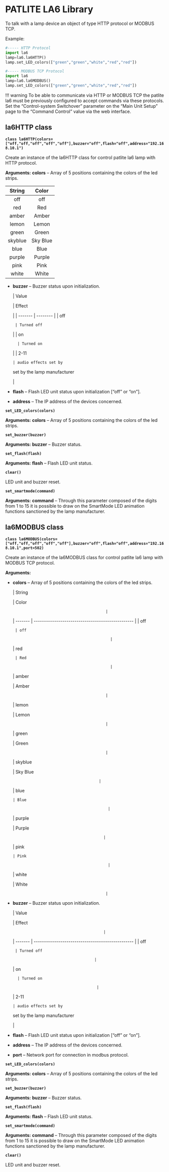 # PATLITE LA6 Library

To talk with a lamp device an object of type HTTP protocol or MODBUS TCP.

Example:

```py
#----- HTTP Protocol
import la6
lamp=la6.la6HTTP()
lamp.set_LED_colors(["green","green","white","red","red"])

#----- MODBUS TCP Protocol
import la6
lamp=la6.la6MODBUS()
lamp.set_LED_colors(["green","green","white","red","red"])
```

!!! warning
	To be able to communicate via HTTP or MODBUS TCP the patlite la6 must be previously configured to accept commands via these protocols. Set the “Control-system Switchover” parameter on the “Main Unit Setup” page to the “Command Control” value via the web interface.

## la6HTTP class

**`class la6HTTP(colors=["off,"off,"off","off","off"],buzzer="off",flash="off",address="192.168.10.1")`**

Create an instance of the la6HTTP class for control patlite la6 lamp with HTTP protocol.


**Arguments:** **colors** – Array of 5 positions containing the colors of the led strips.

|  String |   Color  |
|:-------:|:--------:|
| off     | off      |
| red     | Red      |
| amber   | Amber    |
| lemon   | Lemon    |
| green   | Green    |
| skyblue | Sky Blue |
| blue    | Blue     |
| purple  | Purple   |
| pink    | Pink     |
| white   | White    |

-	**buzzer** – Buzzer status upon initialization.

    | Value

       | Effect

       |
    | ------- | -------- |
    | off

         | Turned off

     |
    | on

          | Turned on

      |
    | 2-11

        | audio effects set by
    set by the lamp
    manufacturer

     |


-	**flash** – Flash LED unit status upon initialization [“off” or “on”].


-	**address** – The IP address of the devices concerned.



**`set_LED_colors(colors)`**

**Arguments:** **colors** – Array of 5 positions containing the colors of the led strips.



**`set_buzzer(buzzer)`**

**Arguments:** **buzzer** – Buzzer status.



**`set_flash(flash)`**

**Arguments:** **flash** – Flash LED unit status.



**`clear()`**

LED unit and buzzer reset.


**`set_smartmode(command)`**

**Arguments:** **command** – Through this parameter composed of the digits from 1 to 15 it is possible to draw on the SmartMode LED animation functions sanctioned by the lamp manufacturer.


## la6MODBUS class


**`class la6MODBUS(colors=["off,"off,"off","off","off"],buzzer="off",flash="off",address="192.168.10.1",port=502)`**

Create an instance of the la6MODBUS class for control patlite la6 lamp with MODBUS TCP protocol.

**Arguments:** 

-	**colors** – Array of 5 positions containing the colors of the led strips.

    | String

      | Color

                                                 |
    | ------- | ------------------------------------------------- |
    | off

         | off

                                                   |
    | red

         | Red

                                                   |
    | amber

       | Amber

                                                 |
    | lemon

       | Lemon

                                                 |
    | green

       | Green

                                                 |
    | skyblue

     | Sky Blue

                                              |
    | blue

        | Blue

                                                  |
    | purple

      | Purple

                                                |
    | pink

        | Pink

                                                  |
    | white

       | White

                                                 |


-	**buzzer** – Buzzer status upon initialization.

    | Value

       | Effect

                                                |
    | ------- | ------------------------------------------------- |
    | off

         | Turned off

                                            |
    | on

          | Turned on

                                             |
    | 2-11

        | audio effects set by
    set by the lamp
    manufacturer

     |


-	**flash** – Flash LED unit status upon initialization [“off” or “on”].
-	**address** – The IP address of the devices concerned.
-	**port** – Network port for connection in modbus protocol.



**`set_LED_colors(colors)`**

**Arguments:** **colors** – Array of 5 positions containing the colors of the led strips.



**`set_buzzer(buzzer)`**

**Arguments:**  **buzzer** – Buzzer status.



**`set_flash(flash)`**

**Arguments:** **flash** – Flash LED unit status.



**`set_smartmode(command)`**

**Arguments:** **command** – Through this parameter composed of the digits from 1 to 15 it is possible to draw on the SmartMode LED animation functions sanctioned by the lamp manufacturer.



**`clear()`**

LED unit and buzzer reset.
<!--stackedit_data:
eyJoaXN0b3J5IjpbMTAxMjk0MTg0NywtODM5MTM1NTk5XX0=
-->